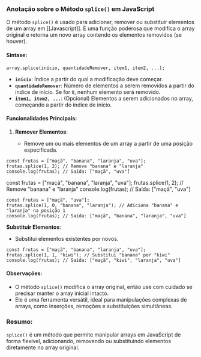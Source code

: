 ### Anotação sobre o Método `splice()` em JavaScript

O método `splice()` é usado para adicionar, remover ou substituir elementos de um array em [[Javascript]]. É uma função poderosa que modifica o array original e retorna um novo array contendo os elementos removidos (se houver).

#### Sintaxe:

```
array.splice(início, quantidadeRemover, item1, item2, ...);
```

- **`início`**: Índice a partir do qual a modificação deve começar.
- **`quantidadeRemover`**: Número de elementos a serem removidos a partir do índice de início. Se for `0`, nenhum elemento será removido.
- **`item1, item2, ...`**: (Opcional) Elementos a serem adicionados no array, começando a partir do índice de início.

#### Funcionalidades Principais:

1. **Remover Elementos**:
    
    - Remove um ou mais elementos de um array a partir de uma posição especificada.

```
const frutas = ["maçã", "banana", "laranja", "uva"];
frutas.splice(1, 2); // Remove "banana" e "laranja"
console.log(frutas); // Saída: ["maçã", "uva"]
```

const frutas = ["maçã", "banana", "laranja", "uva"];
frutas.splice(1, 2); // Remove "banana" e "laranja"
console.log(frutas); // Saída: ["maçã", "uva"]

```
const frutas = ["maçã", "uva"];
frutas.splice(1, 0, "banana", "laranja"); // Adiciona "banana" e "laranja" na posição 1
console.log(frutas); // Saída: ["maçã", "banana", "laranja", "uva"]
```


**Substituir Elementos**:

- Substitui elementos existentes por novos.

```
const frutas = ["maçã", "banana", "laranja", "uva"];
frutas.splice(1, 1, "kiwi"); // Substitui "banana" por "kiwi"
console.log(frutas); // Saída: ["maçã", "kiwi", "laranja", "uva"]

```

#### Observações:

- O método `splice()` modifica o array original, então use com cuidado se precisar manter o array inicial intacto.
- Ele é uma ferramenta versátil, ideal para manipulações complexas de arrays, como inserções, remoções e substituições simultâneas.

### Resumo:

`splice()` é um método que permite manipular arrays em JavaScript de forma flexível, adicionando, removendo ou substituindo elementos diretamente no array original.